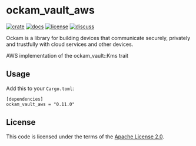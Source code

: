 # ockam_vault_aws

[![crate][crate-image]][crate-link]
[![docs][docs-image]][docs-link]
[![license][license-image]][license-link]
[![discuss][discuss-image]][discuss-link]

Ockam is a library for building devices that communicate securely, privately
and trustfully with cloud services and other devices.

AWS implementation of the ockam_vault::Kms trait


## Usage

Add this to your `Cargo.toml`:

```
[dependencies]
ockam_vault_aws = "0.11.0"
```

## License

This code is licensed under the terms of the [Apache License 2.0][license-link].

[main-ockam-crate-link]: https://crates.io/crates/ockam

[crate-image]: https://img.shields.io/crates/v/ockam_vault_aws.svg
[crate-link]: https://crates.io/crates/ockam_vault_aws

[docs-image]: https://docs.rs/ockam_vault_aws/badge.svg
[docs-link]: https://docs.rs/ockam_vault_aws

[license-image]: https://img.shields.io/badge/License-Apache%202.0-green.svg
[license-link]: https://github.com/build-trust/ockam/blob/HEAD/LICENSE

[discuss-image]: https://img.shields.io/badge/Discuss-Github%20Discussions-ff70b4.svg
[discuss-link]: https://github.com/build-trust/ockam/discussions
